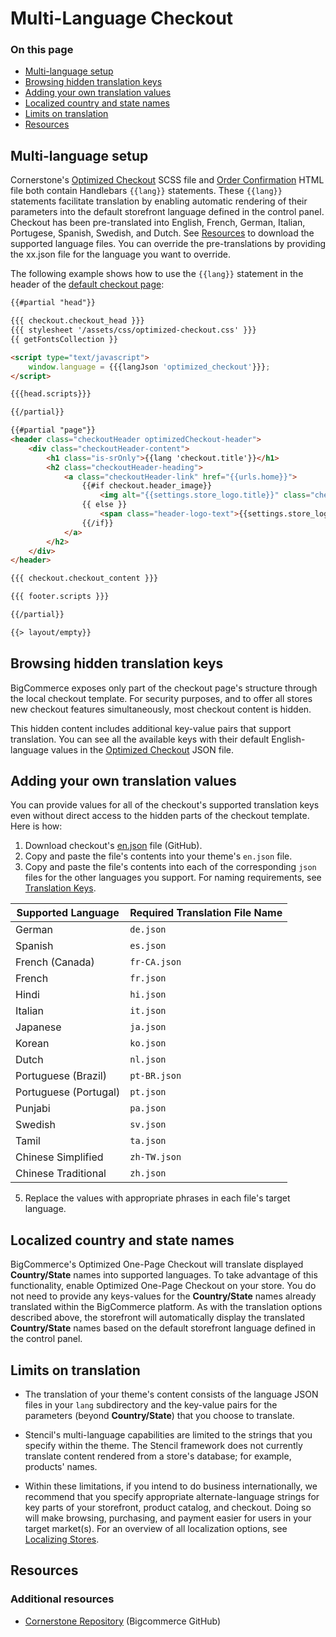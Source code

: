 # Multi-Language Checkout


<div class="otp" id="no-index">

### On this page
- [Multi-language setup](#multi-language-setup)
- [Browsing hidden translation keys](#browsing-hidden-translation-keys)
- [Adding your own translation values](#adding-your-own-translation-values)
- [Localized country and state names](#localized-country-and-state-names)
- [Limits on translation](#limits-on-translation)
- [Resources](#resources)

</div>

## Multi-language setup

Cornerstone's [Optimized Checkout](https://github.com/bigcommerce/cornerstone/blob/master/assets/scss/optimized-checkout.scss) SCSS file and [Order Confirmation](https://github.com/bigcommerce/cornerstone/blob/master/templates/pages/order-confirmation.html) HTML file both contain Handlebars `{{lang}}` statements. These `{{lang}}` statements facilitate translation by enabling automatic rendering of their parameters into the default storefront language defined in the control panel. Checkout has been pre-translated into English, French, German, Italian, Portugese, Spanish, Swedish, and Dutch. See [Resources](https://developer.bigcommerce.com/stencil-docs/localization/localizing-stores#resources) to download the supported language files. You can override the pre-translations by providing the xx.json file for the language you want to override.

The following example shows how to use the `{{lang}}` statement in the header of the [default checkout page](https://github.com/bigcommerce/cornerstone/blob/master/templates/pages/checkout.html): 

```html
{{#partial "head"}}

{{{ checkout.checkout_head }}}
{{{ stylesheet '/assets/css/optimized-checkout.css' }}}
{{ getFontsCollection }}

<script type="text/javascript">
    window.language = {{{langJson 'optimized_checkout'}}};
</script>

{{{head.scripts}}}

{{/partial}}

{{#partial "page"}}
<header class="checkoutHeader optimizedCheckout-header">
    <div class="checkoutHeader-content">
        <h1 class="is-srOnly">{{lang 'checkout.title'}}</h1>
        <h2 class="checkoutHeader-heading">
            <a class="checkoutHeader-link" href="{{urls.home}}">
                {{#if checkout.header_image}}
                    <img alt="{{settings.store_logo.title}}" class="checkoutHeader-logo" id="logoImage" src="{{ checkout.header_image }}"/>
                {{ else }}
                    <span class="header-logo-text">{{settings.store_logo.title}}</span>
                {{/if}}
            </a>
        </h2>
    </div>
</header>

{{{ checkout.checkout_content }}}

{{{ footer.scripts }}}

{{/partial}}

{{> layout/empty}}
```

## Browsing hidden translation keys
BigCommerce exposes only part of the checkout page's structure through the local checkout template. For security purposes, and to offer all stores new checkout features simultaneously, most checkout content is hidden.

This hidden content includes additional key-value pairs that support translation. You can see all the available keys with their default English-language values in the [Optimized Checkout](https://github.com/bigcommerce/checkout-js/blob/master/src/app/locale/translations/en.json) JSON file.

## Adding your own translation values

You can provide values for all of the checkout's supported translation keys even without direct access to the hidden parts of the checkout template. Here is how:

1. Download checkout's [en.json](https://github.com/bigcommerce/checkout-js/blob/master/src/app/locale/translations/en.json) file (GitHub).
2. Copy and paste the file's contents into your theme's `en.json` file.
3. Copy and paste the file's contents into each of the corresponding `json` files for the other languages you support. For naming requirements, see [Translation Keys](https://developer.bigcommerce.com/stencil-docs/localization/translation-keys#the-schema).

| Supported Language | Required Translation File Name |
|-|-|
| German | `de.json` |
| Spanish | `es.json` |
| French (Canada)| `fr-CA.json`|
| French | `fr.json` |
| Hindi | `hi.json` |
| Italian | `it.json` |
| Japanese | `ja.json` |
| Korean | `ko.json` |
| Dutch | `nl.json` |
| Portuguese (Brazil)| `pt-BR.json`|
| Portuguese (Portugal) | `pt.json`|
| Punjabi | `pa.json` |
| Swedish | `sv.json`|
| Tamil | `ta.json` |
| Chinese Simplified | `zh-TW.json` |
| Chinese Traditional | `zh.json` |

5. Replace the values with appropriate phrases in each file's target language.

## Localized country and state names

BigCommerce's Optimized One-Page Checkout will translate displayed **Country/State** names into supported languages. To take advantage of this functionality, enable Optimized One-Page Checkout on your store. You do not need to provide any keys-values for the **Country/State** names already translated within the BigCommerce platform. As with the translation options described above, the storefront will automatically display the translated **Country/State** names based on the default storefront language defined in the control panel.

## Limits on translation

* The translation of your theme's content consists of the language JSON files in your `lang` subdirectory and the key-value pairs for the parameters (beyond **Country/State**) that you choose to translate. 


* Stencil's multi-language capabilities are limited to the strings that you specify within the theme. The Stencil framework does not currently translate content rendered from a store's database; for example, products' names.

* Within these limitations, if you intend to do business internationally, we recommend that you specify appropriate alternate-language strings for key parts of your storefront, product catalog, and checkout. Doing so will make browsing, purchasing, and payment easier for users in your target market(s). For an overview of all localization options, see [Localizing Stores](https://developer.bigcommerce.com/stencil-docs/localization/localizing-stores).

## Resources

### Additional resources

* [Cornerstone Repository](https://github.com/bigcommerce/cornerstone) (Bigcommerce GitHub)
